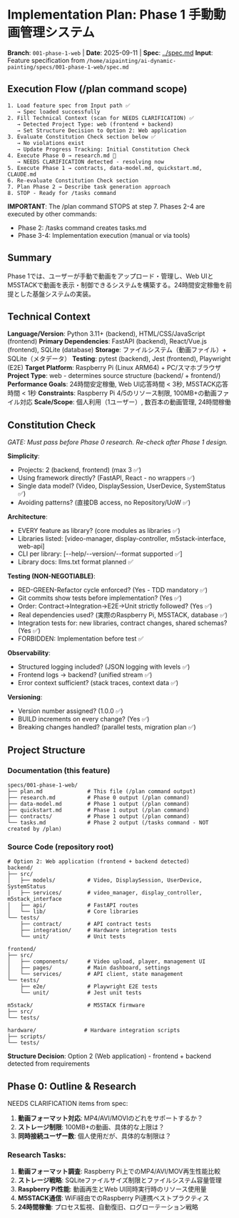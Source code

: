 # Implementation Plan: Phase 1 手動動画管理システム

**Branch**: `001-phase-1-web` | **Date**: 2025-09-11 | **Spec**: [../spec.md](./spec.md)
**Input**: Feature specification from `/home/aipainting/ai-dynamic-painting/specs/001-phase-1-web/spec.md`

## Execution Flow (/plan command scope)
```
1. Load feature spec from Input path ✅
   → Spec loaded successfully
2. Fill Technical Context (scan for NEEDS CLARIFICATION) ✅
   → Detected Project Type: web (frontend + backend)
   → Set Structure Decision to Option 2: Web application
3. Evaluate Constitution Check section below ✅
   → No violations exist
   → Update Progress Tracking: Initial Constitution Check
4. Execute Phase 0 → research.md 🔄
   → NEEDS CLARIFICATION detected - resolving now
5. Execute Phase 1 → contracts, data-model.md, quickstart.md, CLAUDE.md
6. Re-evaluate Constitution Check section
7. Plan Phase 2 → Describe task generation approach
8. STOP - Ready for /tasks command
```

**IMPORTANT**: The /plan command STOPS at step 7. Phases 2-4 are executed by other commands:
- Phase 2: /tasks command creates tasks.md
- Phase 3-4: Implementation execution (manual or via tools)

## Summary
Phase 1では、ユーザーが手動で動画をアップロード・管理し、Web UIとM5STACKで動画を表示・制御できるシステムを構築する。24時間安定稼働を前提とした基盤システムの実装。

## Technical Context
**Language/Version**: Python 3.11+ (backend), HTML/CSS/JavaScript (frontend)
**Primary Dependencies**: FastAPI (backend), React/Vue.js (frontend), SQLite (database)
**Storage**: ファイルシステム（動画ファイル）+ SQLite（メタデータ）
**Testing**: pytest (backend), Jest (frontend), Playwright (E2E)
**Target Platform**: Raspberry Pi (Linux ARM64) + PC/スマホブラウザ
**Project Type**: web - determines source structure (backend/ + frontend/)
**Performance Goals**: 24時間安定稼働, Web UI応答時間 < 3秒, M5STACK応答時間 < 1秒
**Constraints**: Raspberry Pi 4/5のリソース制限, 100MB+の動画ファイル対応
**Scale/Scope**: 個人利用（1ユーザー）, 数百本の動画管理, 24時間稼働

## Constitution Check
*GATE: Must pass before Phase 0 research. Re-check after Phase 1 design.*

**Simplicity**:
- Projects: 2 (backend, frontend) (max 3 ✅)
- Using framework directly? (FastAPI, React - no wrappers ✅)
- Single data model? (Video, DisplaySession, UserDevice, SystemStatus ✅)
- Avoiding patterns? (直接DB access, no Repository/UoW ✅)

**Architecture**:
- EVERY feature as library? (core modules as libraries ✅)
- Libraries listed: [video-manager, display-controller, m5stack-interface, web-api]
- CLI per library: [--help/--version/--format supported ✅]
- Library docs: llms.txt format planned ✅

**Testing (NON-NEGOTIABLE)**:
- RED-GREEN-Refactor cycle enforced? (Yes - TDD mandatory ✅)
- Git commits show tests before implementation? (Yes ✅)
- Order: Contract→Integration→E2E→Unit strictly followed? (Yes ✅)
- Real dependencies used? (実際のRaspberry Pi, M5STACK, database ✅)
- Integration tests for: new libraries, contract changes, shared schemas? (Yes ✅)
- FORBIDDEN: Implementation before test ✅

**Observability**:
- Structured logging included? (JSON logging with levels ✅)
- Frontend logs → backend? (unified stream ✅)
- Error context sufficient? (stack traces, context data ✅)

**Versioning**:
- Version number assigned? (1.0.0 ✅)
- BUILD increments on every change? (Yes ✅)
- Breaking changes handled? (parallel tests, migration plan ✅)

## Project Structure

### Documentation (this feature)
```
specs/001-phase-1-web/
├── plan.md              # This file (/plan command output)
├── research.md          # Phase 0 output (/plan command) 
├── data-model.md        # Phase 1 output (/plan command)
├── quickstart.md        # Phase 1 output (/plan command)
├── contracts/           # Phase 1 output (/plan command)
└── tasks.md             # Phase 2 output (/tasks command - NOT created by /plan)
```

### Source Code (repository root)
```
# Option 2: Web application (frontend + backend detected)
backend/
├── src/
│   ├── models/          # Video, DisplaySession, UserDevice, SystemStatus
│   ├── services/        # video_manager, display_controller, m5stack_interface
│   ├── api/             # FastAPI routes
│   └── lib/             # Core libraries
└── tests/
    ├── contract/        # API contract tests
    ├── integration/     # Hardware integration tests  
    └── unit/            # Unit tests

frontend/
├── src/
│   ├── components/      # Video upload, player, management UI
│   ├── pages/           # Main dashboard, settings
│   └── services/        # API client, state management
└── tests/
    ├── e2e/             # Playwright E2E tests
    └── unit/            # Jest unit tests

m5stack/                 # M5STACK firmware
├── src/
└── tests/

hardware/               # Hardware integration scripts
├── scripts/
└── tests/
```

**Structure Decision**: Option 2 (Web application) - frontend + backend detected from requirements

## Phase 0: Outline & Research

NEEDS CLARIFICATION items from spec:
1. **動画フォーマット対応**: MP4/AVI/MOVIのどれをサポートするか？
2. **ストレージ制限**: 100MB+の動画、具体的な上限は？
3. **同時接続ユーザー数**: 個人使用だが、具体的な制限は？

### Research Tasks:
1. **動画フォーマット調査**: Raspberry Pi上でのMP4/AVI/MOV再生性能比較
2. **ストレージ戦略**: SQLiteファイルサイズ制限とファイルシステム容量管理
3. **Raspberry Pi性能**: 動画再生とWeb UI同時実行時のリソース使用量
4. **M5STACK通信**: WiFi経由でのRaspberry Pi連携ベストプラクティス
5. **24時間稼働**: プロセス監視、自動復旧、ログローテーション戦略
